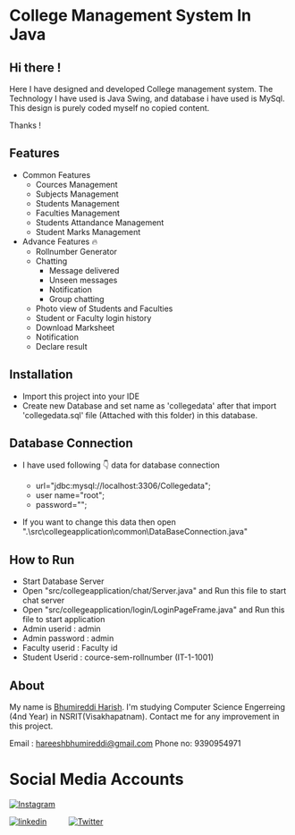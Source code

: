 # College Management System In Java

## Hi there !

Here I have designed and developed College management system. The Technology I have used is Java Swing, and database i have used is MySql.
This design is purely coded myself no copied content.

Thanks !

## Features

 * Common Features 
      * Cources Management
      * Subjects Management
      * Students Management
      * Faculties Management
      * Students Attandance Management
      * Student Marks Management
 * Advance Features 🔥
      * Rollnumber Generator
      * Chatting
          * Message delivered
          * Unseen messages
          * Notification
          * Group chatting
      * Photo view of Students and Faculties
      * Student or Faculty login history
      * Download Marksheet
      * Notification
      * Declare result


## Installation

* Import this project into your IDE
* Create new Database and set name as 'collegedata' after that import 'collegedata.sql' file (Attached with this folder) in this database.

## Database Connection

* I have used following 👇 data for database connection
    * url="jdbc:mysql://localhost:3306/Collegedata";
    * user name="root";
    * password="";

* If you want to change this data then open ".\src\collegeapplication\common\DataBaseConnection.java"


## How to Run 

* Start Database Server
* Open "src/collegeapplication/chat/Server.java" and Run this file to start chat server
* Open "src/collegeapplication/login/LoginPageFrame.java" and Run this file to start application
* Admin userid : admin
* Admin password  : admin
* Faculty userid  : Faculty id
* Student Userid  : cource-sem-rollnumber (IT-1-1001)        



## About

My name is [Bhumireddi Harish]((https://github.com/hareeshbhumireddi)). I'm studying Computer Science Engerreing  (4nd Year) in NSRIT(Visakhapatnam). Contact me for any improvement in this project.



Email : hareeshbhumireddi@gmail.com
Phone no: 9390954971

# Social Media Accounts
[![Instagram](https://img.icons8.com/fluent/40/000000/instagram-new.png)](https://www.instagram.com/mr_introvert__boi/profilecard/?igsh=Y29wN2psejV1NHlo)&nbsp; &nbsp; &nbsp; &nbsp; &nbsp;

[![linkedin](https://img.icons8.com/fluent/40/000000/youtube-play.png)](https://www.linkedin.com/in/harish-bhumireddi)&nbsp; &nbsp; &nbsp; &nbsp; &nbsp; 
[![Twitter](https://img.icons8.com/fluent/40/000000/twitter.png)](https://twitter.com/Ajaysin34751867)

